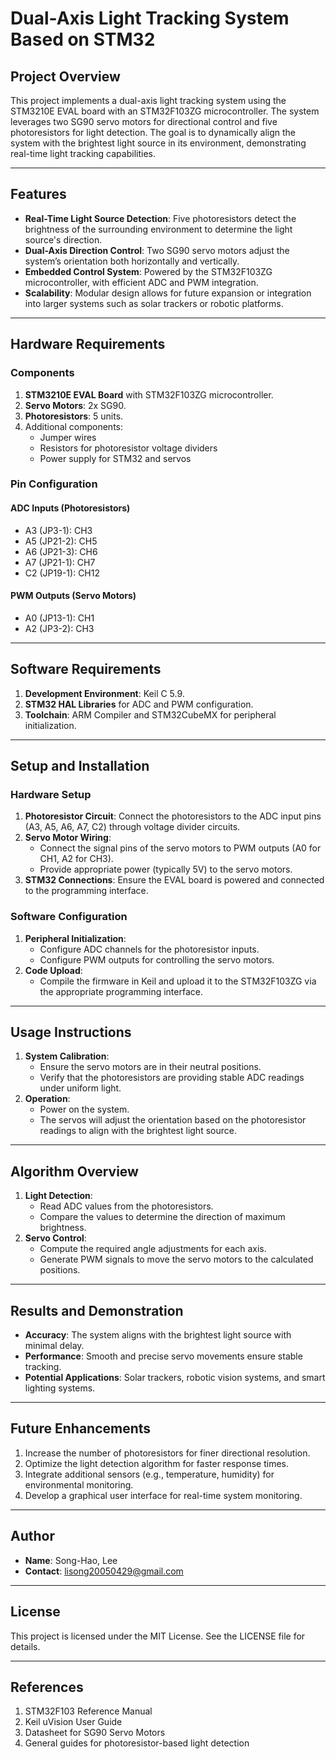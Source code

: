 
# Dual-Axis Light Tracking System Based on STM32

## Project Overview

This project implements a dual-axis light tracking system using the STM3210E EVAL board with an STM32F103ZG microcontroller. The system leverages two SG90 servo motors for directional control and five photoresistors for light detection. The goal is to dynamically align the system with the brightest light source in its environment, demonstrating real-time light tracking capabilities.

---

## Features

- **Real-Time Light Source Detection**: Five photoresistors detect the brightness of the surrounding environment to determine the light source's direction.
- **Dual-Axis Direction Control**: Two SG90 servo motors adjust the system’s orientation both horizontally and vertically.
- **Embedded Control System**: Powered by the STM32F103ZG microcontroller, with efficient ADC and PWM integration.
- **Scalability**: Modular design allows for future expansion or integration into larger systems such as solar trackers or robotic platforms.

---

## Hardware Requirements

### Components

1. **STM3210E EVAL Board** with STM32F103ZG microcontroller.
2. **Servo Motors**: 2x SG90.
3. **Photoresistors**: 5 units.
4. Additional components:
   - Jumper wires
   - Resistors for photoresistor voltage dividers
   - Power supply for STM32 and servos

### Pin Configuration

#### ADC Inputs (Photoresistors)

- A3 (JP3-1): CH3
- A5 (JP21-2): CH5
- A6 (JP21-3): CH6
- A7 (JP21-1): CH7
- C2 (JP19-1): CH12

#### PWM Outputs (Servo Motors)

- A0 (JP13-1): CH1
- A2 (JP3-2): CH3

---

## Software Requirements

1. **Development Environment**: Keil C 5.9.
2. **STM32 HAL Libraries** for ADC and PWM configuration.
3. **Toolchain**: ARM Compiler and STM32CubeMX for peripheral initialization.

---

## Setup and Installation

### Hardware Setup

1. **Photoresistor Circuit**: Connect the photoresistors to the ADC input pins (A3, A5, A6, A7, C2) through voltage divider circuits.
2. **Servo Motor Wiring**:
   - Connect the signal pins of the servo motors to PWM outputs (A0 for CH1, A2 for CH3).
   - Provide appropriate power (typically 5V) to the servo motors.
3. **STM32 Connections**: Ensure the EVAL board is powered and connected to the programming interface.

### Software Configuration

1. **Peripheral Initialization**:
   - Configure ADC channels for the photoresistor inputs.
   - Configure PWM outputs for controlling the servo motors.
2. **Code Upload**:
   - Compile the firmware in Keil and upload it to the STM32F103ZG via the appropriate programming interface.

---

## Usage Instructions

1. **System Calibration**:
   - Ensure the servo motors are in their neutral positions.
   - Verify that the photoresistors are providing stable ADC readings under uniform light.
2. **Operation**:
   - Power on the system.
   - The servos will adjust the orientation based on the photoresistor readings to align with the brightest light source.

---

## Algorithm Overview

1. **Light Detection**:
   - Read ADC values from the photoresistors.
   - Compare the values to determine the direction of maximum brightness.
2. **Servo Control**:
   - Compute the required angle adjustments for each axis.
   - Generate PWM signals to move the servo motors to the calculated positions.

---

## Results and Demonstration

- **Accuracy**: The system aligns with the brightest light source with minimal delay.
- **Performance**: Smooth and precise servo movements ensure stable tracking.
- **Potential Applications**: Solar trackers, robotic vision systems, and smart lighting systems.

---

## Future Enhancements

1. Increase the number of photoresistors for finer directional resolution.
2. Optimize the light detection algorithm for faster response times.
3. Integrate additional sensors (e.g., temperature, humidity) for environmental monitoring.
4. Develop a graphical user interface for real-time system monitoring.

---

## Author

- **Name**: Song-Hao, Lee
- **Contact**: lisong20050429@gmail.com

---

## License

This project is licensed under the MIT License. See the LICENSE file for details.

---

## References

1. STM32F103 Reference Manual
2. Keil uVision User Guide
3. Datasheet for SG90 Servo Motors
4. General guides for photoresistor-based light detection
